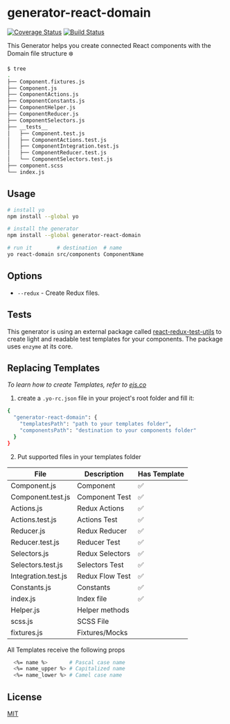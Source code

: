 # generator-react-domain
[![Coverage Status](https://coveralls.io/repos/github/glekner/generator-react-domain/badge.svg?branch=master)](https://coveralls.io/github/glekner/generator-react-domain?branch=master)
[![Build Status](https://travis-ci.org/glekner/generator-react-domain.svg?branch=master)](https://travis-ci.org/glekner/generator-react-domain)

 This Generator helps you create connected React components with the Domain file structure :snowflake:

 ```sh
 $ tree
.
├── Component.fixtures.js
├── Component.js
├── ComponentActions.js
├── ComponentConstants.js
├── ComponentHelper.js
├── ComponentReducer.js
├── ComponentSelectors.js
├── __tests__
│   ├── Component.test.js
│   ├── ComponentActions.test.js
│   ├── ComponentIntegration.test.js
│   ├── ComponentReducer.test.js
│   └── ComponentSelectors.test.js
├── component.scss
└── index.js
```

## Usage

```sh
# install yo
npm install --global yo

# install the generator
npm install --global generator-react-domain

# run it        # destination  # name
yo react-domain src/components ComponentName
```

## Options

- `--redux` - Create Redux files.

## Tests
This generator is using an external package called [react-redux-test-utils](https://github.com/sharvit/react-redux-test-utils) to create light and readable test templates for your components. The package uses `enzyme` at its core.

## Replacing Templates
 
*To learn how to create Templates, refer to [ejs.co](https://ejs.co/)*


1) create a `.yo-rc.json` file in your project's root folder and fill it:

```sh
{
  "generator-react-domain": {
    "templatesPath": "path to your templates folder",
    "componentsPath": "destination to your components folder"
  }
}
```
2. Put supported files in your templates folder

| File  | Description | Has Template
| ------------- | ------------- | ------------- |
| Component.js |  Component  |  :white_check_mark:
| Component.test.js |  Component Test  |  :white_check_mark:
| Actions.js | Redux Actions  |  :white_check_mark:
| Actions.test.js |  Actions Test  |  :white_check_mark:
| Reducer.js  | Redux Reducer  |  :white_check_mark:
| Reducer.test.js |  Reducer Test  |  :white_check_mark:
| Selectors.js  | Redux Selectors  |  :white_check_mark:
| Selectors.test.js |  Selectors Test  |  :white_check_mark:
| Integration.test.js  | Redux Flow Test  |  :white_check_mark:
| Constants.js  | Constants  |  :white_check_mark:
| index.js  | Index file  |  :white_check_mark:
| Helper.js | Helper methods  |   
| scss.js  | SCSS File |
| fixtures.js  | Fixtures/Mocks  | 


All Templates receive the following props
```sh
  <%= name %>       # Pascal case name
  <%= name_upper %> # Capitalized name
  <%= name_lower %> # Camel case name
```
## License

[MIT](https://github.com/glekner/generator-react-domain/blob/master/LICENSE)
